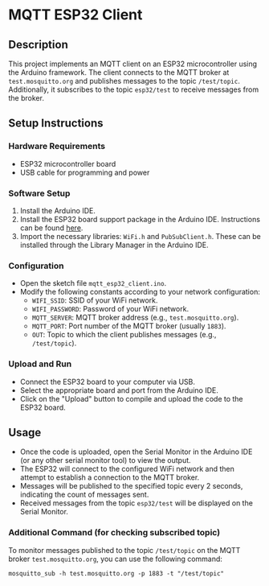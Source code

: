# MQTT ESP32 Client

## Description
This project implements an MQTT client on an ESP32 microcontroller using the Arduino framework. The client connects to the MQTT broker at `test.mosquitto.org` and publishes messages to the topic `/test/topic`. Additionally, it subscribes to the topic `esp32/test` to receive messages from the broker.

## Setup Instructions
### Hardware Requirements
- ESP32 microcontroller board
- USB cable for programming and power

### Software Setup
1. Install the Arduino IDE.
2. Install the ESP32 board support package in the Arduino IDE. Instructions can be found [here](https://randomnerdtutorials.com/installing-the-esp32-board-in-arduino-ide-windows-instructions/).
3. Import the necessary libraries: `WiFi.h` and `PubSubClient.h`. These can be installed through the Library Manager in the Arduino IDE.

### Configuration
- Open the sketch file `mqtt_esp32_client.ino`.
- Modify the following constants according to your network configuration:
  - `WIFI_SSID`: SSID of your WiFi network.
  - `WIFI_PASSWORD`: Password of your WiFi network.
  - `MQTT_SERVER`: MQTT broker address (e.g., `test.mosquitto.org`).
  - `MQTT_PORT`: Port number of the MQTT broker (usually `1883`).
  - `OUT`: Topic to which the client publishes messages (e.g., `/test/topic`).

### Upload and Run
- Connect the ESP32 board to your computer via USB.
- Select the appropriate board and port from the Arduino IDE.
- Click on the "Upload" button to compile and upload the code to the ESP32 board.

## Usage
- Once the code is uploaded, open the Serial Monitor in the Arduino IDE (or any other serial monitor tool) to view the output.
- The ESP32 will connect to the configured WiFi network and then attempt to establish a connection to the MQTT broker.
- Messages will be published to the specified topic every 2 seconds, indicating the count of messages sent.
- Received messages from the topic `esp32/test` will be displayed on the Serial Monitor.

### Additional Command (for checking subscribed topic)
To monitor messages published to the topic `/test/topic` on the MQTT broker `test.mosquitto.org`, you can use the following command:
```shell
mosquitto_sub -h test.mosquitto.org -p 1883 -t "/test/topic"
